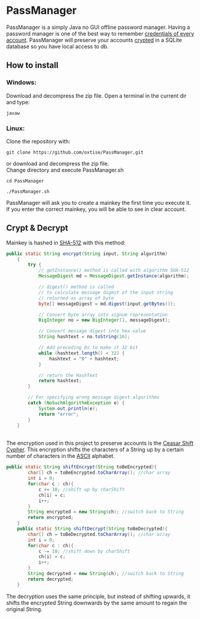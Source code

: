 # PassManager
PassManager is a simply Java no GUI offline password manager.
Having a password manager is one of the best way to remember <a href="https://www.malwarebytes.com/blog/news/2017/05/dont-need-27-different-passwords">credentials of every account</a>.
PassManager will preserve your accounts <a href="#Crypt & Decrypt">crypted</a> in a SQLite database so you have local access to db.<br>

## How to install
### Windows:
Download and decompress the zip file.
Open a terminal in the current dir and type:
```
javaw
```
### Linux:
Clone the repository with:
```
git clone https://github.com/oxtise/PassManager.git
```
or download and decompress the zip file.<br>
Change directory and execute PassManager.sh
```
cd PassManager
```
```
./PassManager.sh
```
PassManager will ask you to create a mainkey the first time you execute it.
If you enter the correct mainkey, you will be able to see in clear account.
## Crypt & Decrypt
Mainkey is hashed in <a href="https://en.wikipedia.org/wiki/Secure_Hash_Algorithms">SHA-512</a> with this method: 
<br>
```java
public static String encrypt(String input, String algorithm)
    {
        try {
            // getInstance() method is called with algorithm SHA-512
            MessageDigest md = MessageDigest.getInstance(algorithm);

            // digest() method is called
            // to calculate message digest of the input string
            // returned as array of byte
            byte[] messageDigest = md.digest(input.getBytes());

            // Convert byte array into signum representation
            BigInteger no = new BigInteger(1, messageDigest);

            // Convert message digest into hex value
            String hashtext = no.toString(16);

            // Add preceding 0s to make it 32 bit
            while (hashtext.length() < 32) {
                hashtext = "0" + hashtext;
            }

            // return the HashText
            return hashtext;
        }

        // For specifying wrong message digest algorithms
        catch (NoSuchAlgorithmException e) {
            System.out.println(e);
            return "error";
        }
    }
```
<br>
The encryption used in this project to preserve accounts is the <a href="https://en.wikipedia.org/wiki/Caesar_cipher">Ceasar Shift Cypher</a>. This encryption shifts the characters of a String up by a certain number of characters in the <a href="https://www.ascii-code.com/">ASCII</a> alphabet.

```java
public static String shiftEncrypt(String toBeEncrypted){
        char[] ch = toBeEncrypted.toCharArray(); //char array
        int i = 0;
        for(char c : ch){
            c += 10; //shift up by charShift
            ch[i] = c;
            i++;
        }
        String encrypted = new String(ch); //switch back to String
        return encrypted;
    }
    public static String shiftDecrypt(String toBeDecrypted){
        char[] ch = toBeDecrypted.toCharArray(); //char array
        int i = 0;
        for(char c : ch){
            c -= 10; //shift down by charShift
            ch[i] = c;
            i++;
        }
        String decrypted = new String(ch); //switch back to String
        return decrypted;
    }
```

The decryption uses the same principle, but instead of shifting upwards, it shifts the encrypted String downwards by the same amount to regain the original String.
